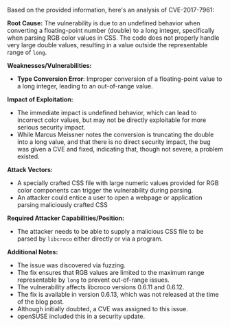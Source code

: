 Based on the provided information, here's an analysis of CVE-2017-7961:

**Root Cause:**
The vulnerability is due to an undefined behavior when converting a floating-point number (double) to a long integer, specifically when parsing RGB color values in CSS. The code does not properly handle very large double values, resulting in a value outside the representable range of `long`.

**Weaknesses/Vulnerabilities:**
- **Type Conversion Error**: Improper conversion of a floating-point value to a long integer, leading to an out-of-range value.

**Impact of Exploitation:**
-  The immediate impact is undefined behavior, which can lead to incorrect color values, but may not be directly exploitable for more serious security impact.
-  While Marcus Meissner notes the conversion is truncating the double into a long value, and that there is no direct security impact, the bug was given a CVE and fixed, indicating that, though not severe, a problem existed.

**Attack Vectors:**
- A specially crafted CSS file with large numeric values provided for RGB color components can trigger the vulnerability during parsing.
- An attacker could entice a user to open a webpage or application parsing maliciously crafted CSS

**Required Attacker Capabilities/Position:**
- The attacker needs to be able to supply a malicious CSS file to be parsed by `libcroco` either directly or via a program.

**Additional Notes:**
- The issue was discovered via fuzzing.
- The fix ensures that RGB values are limited to the maximum range representable by `long` to prevent out-of-range issues.
- The vulnerability affects libcroco versions 0.6.11 and 0.6.12.
- The fix is available in version 0.6.13, which was not released at the time of the blog post.
- Although initially doubted, a CVE was assigned to this issue.
- openSUSE included this in a security update.